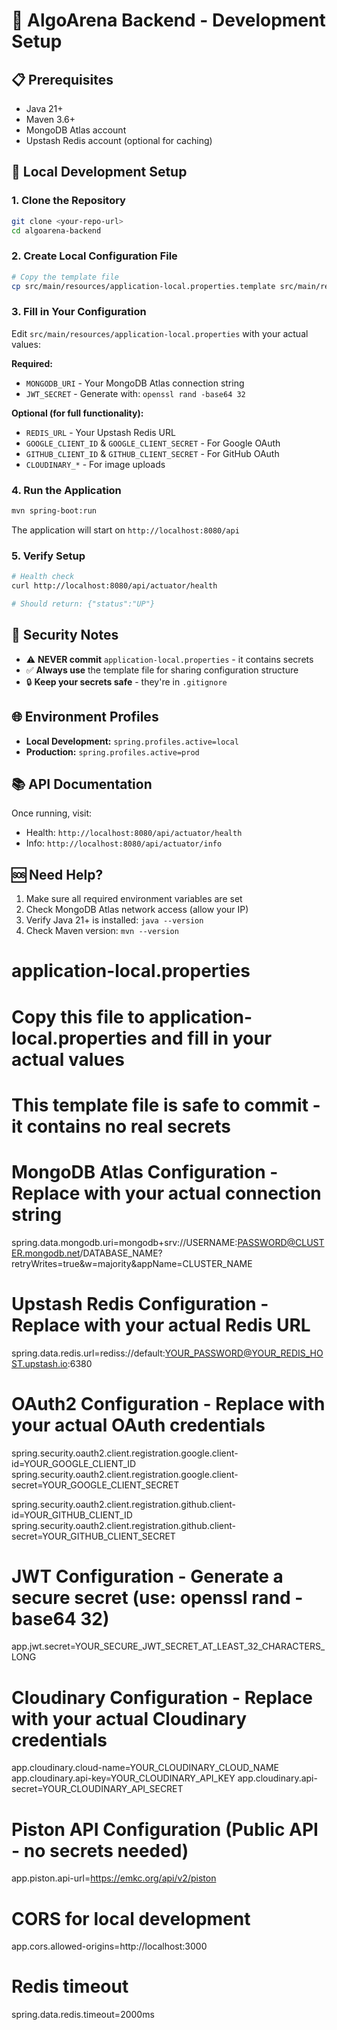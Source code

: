 # 🚀 AlgoArena Backend - Development Setup

## 📋 Prerequisites
- Java 21+
- Maven 3.6+
- MongoDB Atlas account
- Upstash Redis account (optional for caching)

## 🔧 Local Development Setup

### 1. Clone the Repository
```bash
git clone <your-repo-url>
cd algoarena-backend
```

### 2. Create Local Configuration File
```bash
# Copy the template file
cp src/main/resources/application-local.properties.template src/main/resources/application-local.properties
```

### 3. Fill in Your Configuration
Edit `src/main/resources/application-local.properties` with your actual values:

**Required:**
- `MONGODB_URI` - Your MongoDB Atlas connection string
- `JWT_SECRET` - Generate with: `openssl rand -base64 32`

**Optional (for full functionality):**
- `REDIS_URL` - Your Upstash Redis URL
- `GOOGLE_CLIENT_ID` & `GOOGLE_CLIENT_SECRET` - For Google OAuth
- `GITHUB_CLIENT_ID` & `GITHUB_CLIENT_SECRET` - For GitHub OAuth  
- `CLOUDINARY_*` - For image uploads

### 4. Run the Application
```bash
mvn spring-boot:run
```

The application will start on `http://localhost:8080/api`

### 5. Verify Setup
```bash
# Health check
curl http://localhost:8080/api/actuator/health

# Should return: {"status":"UP"}
```

## 🔐 Security Notes

- ⚠️ **NEVER commit** `application-local.properties` - it contains secrets
- ✅ **Always use** the template file for sharing configuration structure
- 🔒 **Keep your secrets safe** - they're in `.gitignore`

## 🌐 Environment Profiles

- **Local Development:** `spring.profiles.active=local`
- **Production:** `spring.profiles.active=prod`

## 📚 API Documentation

Once running, visit:
- Health: `http://localhost:8080/api/actuator/health`
- Info: `http://localhost:8080/api/actuator/info`

## 🆘 Need Help?

1. Make sure all required environment variables are set
2. Check MongoDB Atlas network access (allow your IP)
3. Verify Java 21+ is installed: `java --version`
4. Check Maven version: `mvn --version`








# application-local.properties


# Copy this file to application-local.properties and fill in your actual values
# This template file is safe to commit - it contains no real secrets

# MongoDB Atlas Configuration - Replace with your actual connection string
spring.data.mongodb.uri=mongodb+srv://USERNAME:PASSWORD@CLUSTER.mongodb.net/DATABASE_NAME?retryWrites=true&w=majority&appName=CLUSTER_NAME

# Upstash Redis Configuration - Replace with your actual Redis URL  
spring.data.redis.url=rediss://default:YOUR_PASSWORD@YOUR_REDIS_HOST.upstash.io:6380

# OAuth2 Configuration - Replace with your actual OAuth credentials
spring.security.oauth2.client.registration.google.client-id=YOUR_GOOGLE_CLIENT_ID
spring.security.oauth2.client.registration.google.client-secret=YOUR_GOOGLE_CLIENT_SECRET

spring.security.oauth2.client.registration.github.client-id=YOUR_GITHUB_CLIENT_ID
spring.security.oauth2.client.registration.github.client-secret=YOUR_GITHUB_CLIENT_SECRET

# JWT Configuration - Generate a secure secret (use: openssl rand -base64 32)
app.jwt.secret=YOUR_SECURE_JWT_SECRET_AT_LEAST_32_CHARACTERS_LONG

# Cloudinary Configuration - Replace with your actual Cloudinary credentials
app.cloudinary.cloud-name=YOUR_CLOUDINARY_CLOUD_NAME
app.cloudinary.api-key=YOUR_CLOUDINARY_API_KEY
app.cloudinary.api-secret=YOUR_CLOUDINARY_API_SECRET

# Piston API Configuration (Public API - no secrets needed)
app.piston.api-url=https://emkc.org/api/v2/piston

# CORS for local development
app.cors.allowed-origins=http://localhost:3000

# Redis timeout
spring.data.redis.timeout=2000ms